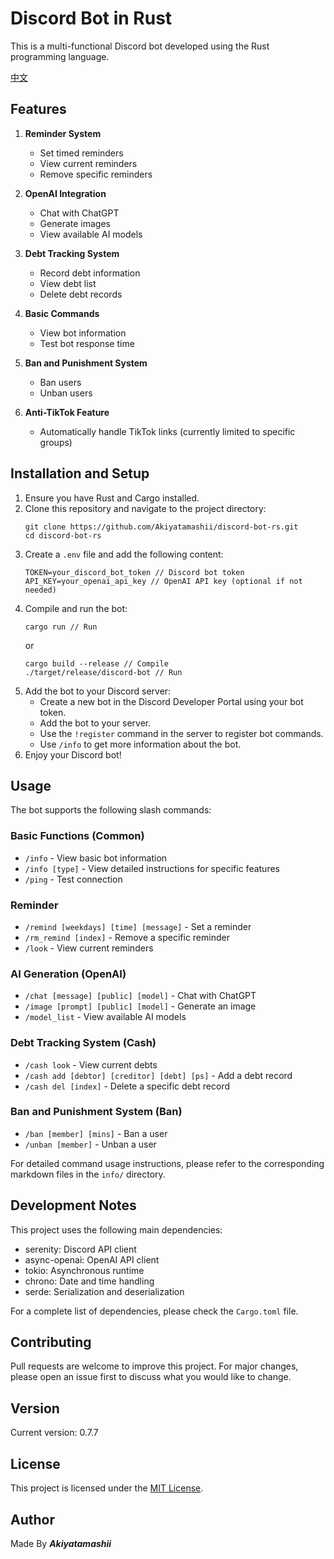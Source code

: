 # Discord Bot in Rust

This is a multi-functional Discord bot developed using the Rust programming language.

[中文](README_TW.md)

## Features

1. **Reminder System**

   - Set timed reminders
   - View current reminders
   - Remove specific reminders

2. **OpenAI Integration**

   - Chat with ChatGPT
   - Generate images
   - View available AI models

3. **Debt Tracking System**

   - Record debt information
   - View debt list
   - Delete debt records

4. **Basic Commands**

   - View bot information
   - Test bot response time

5. **Ban and Punishment System**

   - Ban users
   - Unban users

6. **Anti-TikTok Feature**
   - Automatically handle TikTok links (currently limited to specific groups)

## Installation and Setup

1. Ensure you have Rust and Cargo installed.
2. Clone this repository and navigate to the project directory:
   ```
   git clone https://github.com/Akiyatamashii/discord-bot-rs.git
   cd discord-bot-rs
   ```
3. Create a `.env` file and add the following content:
   ```
   TOKEN=your_discord_bot_token // Discord bot token
   API_KEY=your_openai_api_key // OpenAI API key (optional if not needed)
   ```
4. Compile and run the bot:
   ```
   cargo run // Run
   ```
   or
   ```
   cargo build --release // Compile
   ./target/release/discord-bot // Run
   ```
5. Add the bot to your Discord server:
   - Create a new bot in the Discord Developer Portal using your bot token.
   - Add the bot to your server.
   - Use the `!register` command in the server to register bot commands.
   - Use `/info` to get more information about the bot.
6. Enjoy your Discord bot!

## Usage

The bot supports the following slash commands:

### Basic Functions (Common)

- `/info` - View basic bot information
- `/info [type]` - View detailed instructions for specific features
- `/ping` - Test connection

### Reminder

- `/remind [weekdays] [time] [message]` - Set a reminder
- `/rm_remind [index]` - Remove a specific reminder
- `/look` - View current reminders

### AI Generation (OpenAI)

- `/chat [message] [public] [model]` - Chat with ChatGPT
- `/image [prompt] [public] [model]` - Generate an image
- `/model_list` - View available AI models

### Debt Tracking System (Cash)

- `/cash look` - View current debts
- `/cash add [debtor] [creditor] [debt] [ps]` - Add a debt record
- `/cash del [index]` - Delete a specific debt record

### Ban and Punishment System (Ban)

- `/ban [member] [mins]` - Ban a user
- `/unban [member]` - Unban a user

For detailed command usage instructions, please refer to the corresponding markdown files in the `info/` directory.

## Development Notes

This project uses the following main dependencies:

- serenity: Discord API client
- async-openai: OpenAI API client
- tokio: Asynchronous runtime
- chrono: Date and time handling
- serde: Serialization and deserialization

For a complete list of dependencies, please check the `Cargo.toml` file.

## Contributing

Pull requests are welcome to improve this project. For major changes, please open an issue first to discuss what you would like to change.

## Version

Current version: 0.7.7

## License

This project is licensed under the [MIT License](LICENSE).

## Author

Made By **_Akiyatamashii_**
